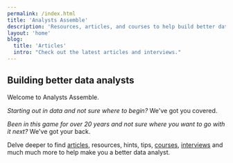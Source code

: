 ```yaml
---
permalink: /index.html
title: 'Analysts Assemble'
description: 'Resources, articles, and courses to help build better data analysts'
layout: 'home'
blog:
  title: 'Articles'
  intro: "Check out the latest articles and interviews."
---
```


## Building better data analysts

Welcome to Analysts Assemble.

_Starting out in data and not sure where to begin?_ We've got you covered.

_Been in this game for over 20 years and not sure where you want to go with it next?_ We've got your back.

Delve deeper to find [articles](/articles/), resources, hints, tips, [courses](/courses/), [interviews](/tags/interviews/) and much much more to help make you a better data analyst.